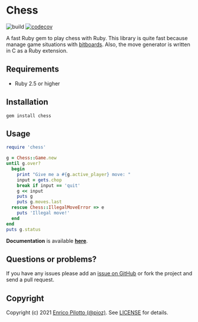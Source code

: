 # Chess

![build](https://github.com/pioz/chess/workflows/Ruby/badge.svg)
[![codecov](https://codecov.io/gh/pioz/chess/branch/master/graph/badge.svg?token=bsSUOW6wWa)](https://codecov.io/gh/pioz/chess)

A fast Ruby gem to play chess with Ruby. This library is quite fast because manage game situations with [bitboards](https://en.wikipedia.org/wiki/Bitboard). Also, the move generator is written in C as a Ruby extension.

## Requirements

- Ruby 2.5 or higher

## Installation

    gem install chess

## Usage

```ruby
require 'chess'

g = Chess::Game.new
until g.over?
  begin
    print "Give me a #{g.active_player} move: "
    input = gets.chop
    break if input == 'quit'
    g << input
    puts g
    puts g.moves.last
  rescue Chess::IllegalMoveError => e
    puts 'Illegal move!'
  end
end
puts g.status
```

**Documentation** is available **[here](http://pioz.github.io/chess)**.

## Questions or problems?

If you have any issues please add an [issue on
GitHub](https://github.com/pioz/chess/issues) or fork the project and send a
pull request.

## Copyright

Copyright (c) 2021 [Enrico Pilotto (@pioz)](https://github.com/pioz). See
[LICENSE](https://github.com/pioz/chess/blob/master/LICENSE) for details.
